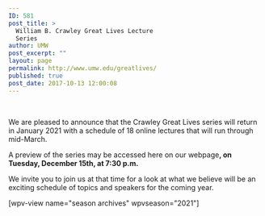 ```yaml
---
ID: 581
post_title: >
  William B. Crawley Great Lives Lecture
  Series
author: UMW
post_excerpt: ""
layout: page
permalink: http://www.umw.edu/greatlives/
published: true
post_date: 2017-10-13 12:00:08
---
```

&nbsp;

<span style="font-weight: 400;">We are pleased to announce that the Crawley Great Lives series will return in January 2021 with a schedule of 18 online lectures that will run through mid-March.</span>

<span style="font-weight: 400;">A preview of the series may be accessed here on our webpage</span><b>, on Tuesday, December 15th, at 7:30 p.m.</b><span style="font-weight: 400;"> </span>

<span style="font-weight: 400;">We invite you to join us at that time for a look at what we believe will be an exciting schedule of topics and speakers for the coming year.</span>

[wpv-view name="season archives" wpvseason="2021"]